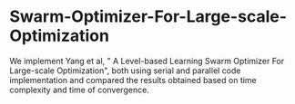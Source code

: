# Swarm-Optimizer-For-Large-scale-Optimization
We implement Yang et al, " A Level-based Learning Swarm Optimizer For Large-scale Optimization", both using serial and parallel code implementation and compared the results obtained based on time complexity and time of convergence. 
